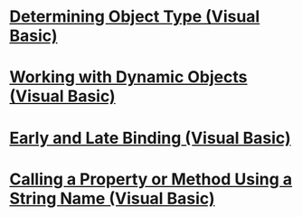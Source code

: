 # [Determining Object Type (Visual Basic)](determining-object-type.md)
# [Working with Dynamic Objects (Visual Basic)](working-with-dynamic-objects.md)
# [Early and Late Binding (Visual Basic)](early-and-late-binding.md)
# [Calling a Property or Method Using a String Name (Visual Basic)](calling-a-property-or-method-using-a-string-name.md)

